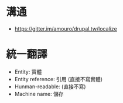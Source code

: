 # 溝通
- https://gitter.im/amouro/drupal.tw/localize

# 統一翻譯
- Entity: 實體
- Entity reference: 引用 (直接不寫實體)
- Hunman-readable: (直接不寫)
- Machine name: 儲存
